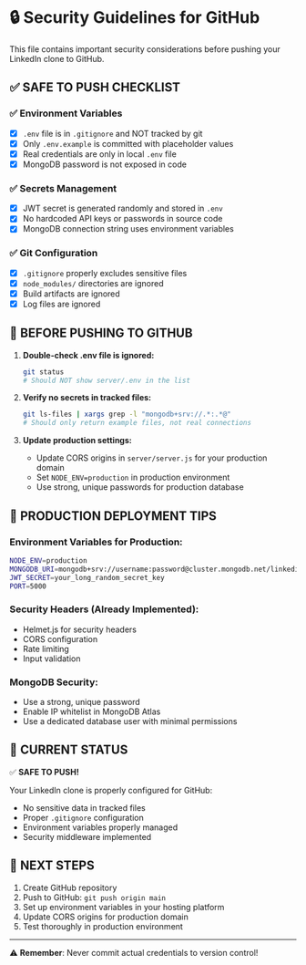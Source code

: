 # 🔒 Security Guidelines for GitHub

This file contains important security considerations before pushing your LinkedIn clone to GitHub.

## ✅ SAFE TO PUSH CHECKLIST

### ✅ Environment Variables
- [x] `.env` file is in `.gitignore` and NOT tracked by git
- [x] Only `.env.example` is committed with placeholder values
- [x] Real credentials are only in local `.env` file
- [x] MongoDB password is not exposed in code

### ✅ Secrets Management
- [x] JWT secret is generated randomly and stored in `.env`
- [x] No hardcoded API keys or passwords in source code
- [x] MongoDB connection string uses environment variables

### ✅ Git Configuration
- [x] `.gitignore` properly excludes sensitive files
- [x] `node_modules/` directories are ignored
- [x] Build artifacts are ignored
- [x] Log files are ignored

## 🚨 BEFORE PUSHING TO GITHUB

1. **Double-check .env file is ignored:**
   ```bash
   git status
   # Should NOT show server/.env in the list
   ```

2. **Verify no secrets in tracked files:**
   ```bash
   git ls-files | xargs grep -l "mongodb+srv://.*:.*@"
   # Should only return example files, not real connections
   ```

3. **Update production settings:**
   - Update CORS origins in `server/server.js` for your production domain
   - Set `NODE_ENV=production` in production environment
   - Use strong, unique passwords for production database

## 🔧 PRODUCTION DEPLOYMENT TIPS

### Environment Variables for Production:
```bash
NODE_ENV=production
MONGODB_URI=mongodb+srv://username:password@cluster.mongodb.net/linkedin_clone
JWT_SECRET=your_long_random_secret_key
PORT=5000
```

### Security Headers (Already Implemented):
- Helmet.js for security headers
- CORS configuration
- Rate limiting
- Input validation

### MongoDB Security:
- Use a strong, unique password
- Enable IP whitelist in MongoDB Atlas
- Use a dedicated database user with minimal permissions

## 🎯 CURRENT STATUS

✅ **SAFE TO PUSH!** 

Your LinkedIn clone is properly configured for GitHub:
- No sensitive data in tracked files
- Proper `.gitignore` configuration
- Environment variables properly managed
- Security middleware implemented

## 📝 NEXT STEPS

1. Create GitHub repository
2. Push to GitHub: `git push origin main`
3. Set up environment variables in your hosting platform
4. Update CORS origins for production domain
5. Test thoroughly in production environment

---

⚠️ **Remember**: Never commit actual credentials to version control!
